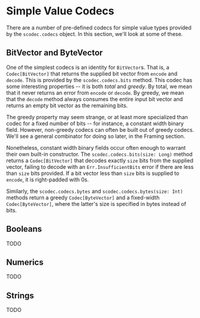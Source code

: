 Simple Value Codecs
===================

There are a number of pre-defined codecs for simple value types provided by the `scodec.codecs` object. In this section, we'll look at some of these.

## BitVector and ByteVector

One of the simplest codecs is an identity for `BitVector`s. That is, a `Codec[BitVector]` that returns the supplied bit vector from `encode` and `decode`. This is provided by the `scodec.codecs.bits` method. This codec has some interesting properties -- it is both _total_ and _greedy_. By total, we mean that it never returns an error from `encode` or `decode`. By greedy, we mean that the `decode` method always consumes the entire input bit vector and returns an empty bit vector as the remaining bits.

The greedy property may seem strange, or at least more specialized than codec for a fixed number of bits -- for instance, a constant width binary field. However, non-greedy codecs can often be built out of greedy codecs. We'll see a general combinator for doing so later, in the Framing section. 

Nonetheless, constant width binary fields occur often enough to warrant their own built-in constructor. The `scodec.codecs.bits(size: Long)` method returns a `Codec[BitVector]` that decodes exactly `size` bits from the supplied vector, failing to decode with an `Err.InsufficientBits` error if there are less than `size` bits provided. If a bit vector less than `size` bits is supplied to `encode`, it is right-padded with 0s.

Similarly, the `scodec.codecs.bytes` and `scodec.codecs.bytes(size: Int)` methods return a greedy `Codec[ByteVector]` and a fixed-width `Codec[ByteVector]`, where the latter's size is specified in bytes instead of bits.

## Booleans

TODO

## Numerics

TODO

## Strings

TODO

